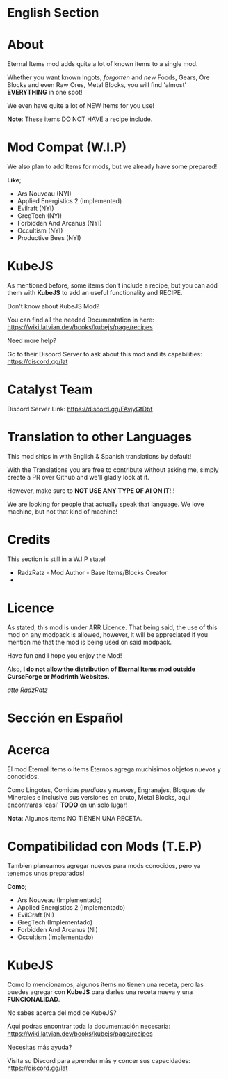 English Section
======
About
=======

Eternal Items mod adds quite a lot of known items to a single mod.

Whether you want known Ingots, *forgotten* and *new* Foods, Gears, Ore Blocks and even Raw Ores, Metal Blocks, you will find 'almost' **EVERYTHING** in one spot!

We even have quite a lot of NEW Items for you use!

**Note**: These items DO NOT HAVE a recipe include.

Mod Compat (W.I.P)
===================

We also plan to add Items for mods, but we already have some prepared!

**Like**;

- Ars Nouveau (NYI)
- Applied Energistics 2 (Implemented)
- Evilraft (NYI)
- GregTech (NYI)
- Forbidden And Arcanus (NYI)
- Occultism (NYI)
- Productive Bees (NYI)

KubeJS
============

As mentioned before, some items don't include a recipe, but you can add them with **KubeJS** to add an useful functionality and RECIPE.

Don't know about KubeJS Mod?

You can find all the needed Documentation in here: https://wiki.latvian.dev/books/kubejs/page/recipes

Need more help?

Go to their Discord Server to ask about this mod and its capabilities: https://discord.gg/lat

Catalyst Team
==========

Discord Server Link: https://discord.gg/FAvjyGtDbf

Translation to other Languages
=============

This mod ships in with English & Spanish translations by default!

With the Translations you are free to contribute without asking me, simply create a PR over Github and we'll gladly look at it.

However, make sure to **NOT USE ANY TYPE OF AI ON IT**!!!

We are looking for people that actually speak that language. We love machine, but not that kind of machine!

Credits
============

This section is still in a W.I.P state!

- RadzRatz - Mod Author - Base Items/Blocks Creator
- 

Licence
=======

As stated, this mod is under ARR Licence. That being said, the use of this mod on any modpack is allowed, however, it will be appreciated
if you mention me that the mod is being used on said modpack.

Have fun and I hope you enjoy the Mod!

Also, **I do not allow the distribution of Eternal Items mod outside CurseForge or Modrinth Websites.**

*atte RadzRatz*

Sección en Español
=======
Acerca
=======

El mod Eternal Items o Ítems Eternos agrega muchisimos objetos nuevos y conocidos.

Como Lingotes, Comidas *perdidas* y *nuevas*, Engranajes, Bloques de Minerales e inclusive sus versiones en bruto, Metal Blocks, aqui encontraras 'casi' **TODO** en un solo lugar!

**Nota**: Algunos ítems NO TIENEN UNA RECETA.

Compatibilidad con Mods (T.E.P)
===================

Tambien planeamos agregar nuevos para mods conocidos, pero ya tenemos unos preparados!

**Como**;

- Ars Nouveau (Implementado)
- Applied Energistics 2 (Implementado)
- EvilCraft (NI)
- GregTech (Implementado)
- Forbidden And Arcanus (NI)
- Occultism (Implementado)

KubeJS
============

Como lo mencionamos, algunos ítems no tienen una receta, pero las puedes agregar con **KubeJS** para darles una receta nueva y una **FUNCIONALIDAD**.

No sabes acerca del mod de KubeJS?

Aqui podras encontrar toda la documentación necesaria: https://wiki.latvian.dev/books/kubejs/page/recipes

Necesitas más ayuda?

Visita su Discord para aprender más y concer sus capacidades: https://discord.gg/lat